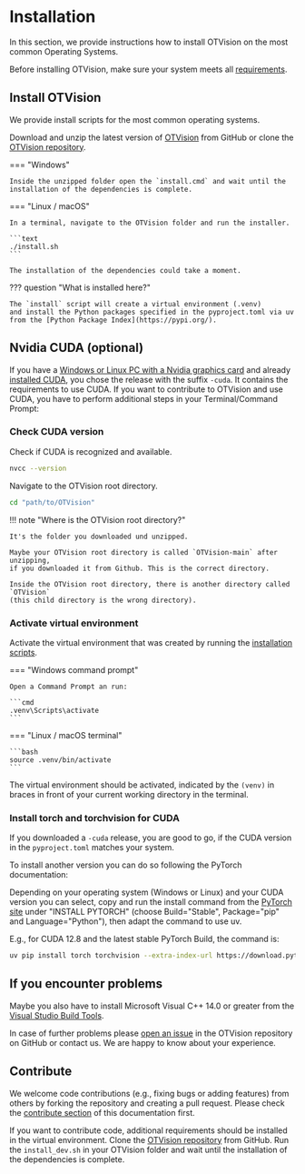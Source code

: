 # Installation

In this section, we provide instructions how to install OTVision on the most common
Operating Systems.

Before installing OTVision, make sure your system meets all
[requirements](../requirements/).

## Install OTVision

We provide install scripts for the most common operating systems.

Download and unzip the latest version of
[OTVision](https://github.com/OpenTrafficCam/OTVision/releases)
from GitHub or clone the
[OTVision repository](https://github.com/OpenTrafficCam/OTVision).

=== "Windows"

    Inside the unzipped folder open the `install.cmd` and wait until the
    installation of the dependencies is complete.

=== "Linux / macOS"

    In a terminal, navigate to the OTVision folder and run the installer.

    ```text 
    ./install.sh
    ``` 

    The installation of the dependencies could take a moment.

??? question "What is installed here?"

    The `install` script will create a virtual environment (.venv)
    and install the Python packages specified in the pyproject.toml via uv
    from the [Python Package Index](https://pypi.org/).

## Nvidia CUDA (optional)

If you have a
[Windows or Linux PC with a Nvidia graphics card](../requirements/#hardware-prerequisites)
and already [installed CUDA](../requirements/#nvidia-cuda-optional),
you chose the release with the suffix `-cuda`. It contains the requirements to use CUDA.
If you want to contribute to OTVision and use CUDA, you have to perform additional
steps in your Terminal/Command Prompt:

### Check CUDA version

Check if CUDA is recognized and available.

```bash
nvcc --version
```

Navigate to the OTVision root directory.

```bash
cd "path/to/OTVision"
```

!!! note "Where is the OTVision root directory?"

    It's the folder you downloaded und unzipped.

    Maybe your OTVision root directory is called `OTVision-main` after unzipping,
    if you downloaded it from Github. This is the correct directory.

    Inside the OTVision root directory, there is another directory called `OTVision`
    (this child directory is the wrong directory).

### Activate virtual environment

Activate the virtual environment that was created
by running the [installation scripts](../installation).

=== "Windows command prompt"

    Open a Command Prompt an run:

    ```cmd 
    .venv\Scripts\activate
    ``` 

=== "Linux / macOS terminal"

    ```bash
    source .venv/bin/activate
    ```

The virtual environment should be activated, indicated by the `(venv)`
in braces in front of your current working directory in the terminal.

### Install torch and torchvision for CUDA

If you downloaded a `-cuda` release, you are good to go, if the CUDA version
in the `pyproject.toml` matches your system.

To install another version you can do so following the PyTorch documentation:

Depending on your operating system (Windows or Linux) and your CUDA version
you can select, copy and run the install command from the
[PyTorch site](https://pytorch.org/) under "INSTALL PYTORCH"
(choose Build="Stable", Package="pip" and Language="Python"), then adapt the command to use uv.

E.g., for CUDA 12.8 and the latest stable PyTorch Build, the command is:

```bash
uv pip install torch torchvision --extra-index-url https://download.pytorch.org/whl/cu128
```

## If you encounter problems

Maybe you also have to install Microsoft Visual C++ 14.0 or greater from the
[Visual Studio Build Tools](https://visualstudio.microsoft.com/visual-cpp-build-tools/).

In case of further problems please
[open an issue](https://github.com/OpenTrafficCam/OTVision/issues/new)
in the OTVision repository on GitHub or contact us.
We are happy to know about your experience.

## Contribute

We welcome code contributions (e.g., fixing bugs or adding features) from others
by forking the repository and creating a pull request.
Please check the [contribute section](/contribute/)
of this documentation first.

If you want to contribute code, additional requirements should be installed
in the virtual environment.
Clone the [OTVision repository](https://github.com/OpenTrafficCam/OTVision)
from GitHub. Run the `install_dev.sh` in your OTVision folder
and wait until the installation of the dependencies is complete.
